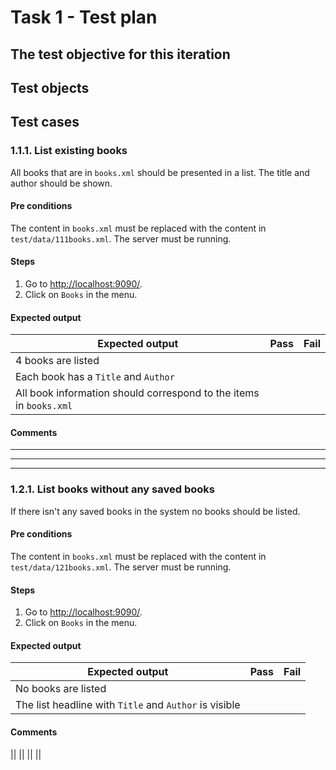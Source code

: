 # Task 1 - Test plan
## The test objective for this iteration

## Test objects

## Test cases
### 1.1.1. List existing books
All books that are in ```books.xml``` should be presented in a list. The title and author should be shown.

#### Pre conditions
The content in ```books.xml``` must be replaced with the content in ```test/data/111books.xml```.
The server must be running.

#### Steps
1. Go to [http://localhost:9090/](http://localhost:9090/).
2. Click on ```Books``` in the menu.

#### Expected output
| Expected output                                                                     | Pass  | Fail  |
| ---                                                                                 | :---: | :---: |
| 4 books are listed                                                                  |       |       | 
| Each book has a ```Title``` and ```Author```                                        |       |       | 
| All book information should correspond to the items in ```books.xml```              |       |       | 

#### Comments
---
---
---

### 1.2.1. List books without any saved books
If there isn't any saved books in the system no books should be listed.

#### Pre conditions
The content in ```books.xml``` must be replaced with the content in ```test/data/121books.xml```.
The server must be running.

#### Steps
1. Go to [http://localhost:9090/](http://localhost:9090/).
2. Click on ```Books``` in the menu.

#### Expected output
| Expected output                                                                     | Pass  | Fail  |
| ---                                                                                 | :---: | :---: |
| No books are listed                                                                 |       |       | 
| The list headline with ```Title``` and ```Author``` is visible                      |       |       | 

#### Comments
||
||
||
||
